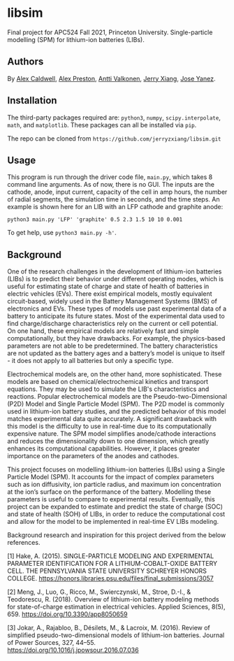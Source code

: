 # libsim
Final project for APC524 Fall 2021, Princeton University. Single-particle modelling (SPM) for lithium-ion batteries (LIBs).

## Authors
By [Alex Caldwell](https://github.com/awcald), [Alex Preston](https://github.com/alexandercpreston), [Antti Valkonen](https://github.com/valkonena), [Jerry Xiang](https://github.com/jerryzxiang), [Jose Yanez](https://github.com/masterjose3000).

## Installation
The third-party packages required are: `python3`, `numpy`, `scipy.interpolate`, `math`, and `matplotlib`. These packages can all be installed via `pip`.

The repo can be cloned from `https://github.com/jerryzxiang/libsim.git`

## Usage
This program is run through the driver code file, `main.py`, which takes 8 command line arguments. As of now, there is no GUI. The inputs are the cathode, anode, input current, capacity of the cell in amp hours, the number of radial segments, the simulation time in seconds, and the time steps. An example is shown here for an LIB with an LFP cathode and graphite anode:

`python3 main.py 'LFP' 'graphite' 0.5 2.3 1.5 10 10 0.001`

To get help, use `python3 main.py -h'`.

## Background
One of the research challenges in the development of lithium-ion batteries (LIBs) is to predict their behavior under different operating modes, which is useful for estimating state of charge and state of health of batteries in electric vehicles (EVs). There exist empirical models, mostly equivalent circuit-based, widely used in the Battery Management Systems (BMS) of electronics and EVs. These types of models use past experimental data of a battery to anticipate its future states. Most of the experimental data used to find charge/discharge characteristics rely on the current or cell potential. On one hand, these empirical models are relatively fast and simple computationally, but they have drawbacks. For example, the physics-based parameters are not able to be predetermined. The battery characteristics are not updated as the battery ages and a battery’s model is unique to itself - it does not apply to all batteries but only a specific type.

Electrochemical models are, on the other hand, more sophisticated. These models are based on chemical/electrochemical kinetics and transport equations. They may be used to simulate the LIB's characteristics and reactions. Popular electrochemical models are the Pseudo-two-Dimensional (P2D) Model and Single Particle Model (SPM). The P2D model is commonly used in lithium-ion battery studies, and the predicted behavior of this model matches experimental data quite accurately. A significant drawback with this model is the difficulty to use in real-time due to its computationally expensive nature. The SPM model simplifies anode/cathode interactions and reduces the dimensionality down to one dimension, which greatly enhances its computational capabilities. However, it places greater importance on the parameters of the anodes and cathodes.

This project focuses on modelling lithium-ion batteries (LIBs) using a Single Particle Model (SPM). It accounts for the impact of complex parameters such as ion diffusivity, ion particle radius, and maximum ion concentration at the ion’s surface on the performance of the battery. Modelling these parameters is useful to compare to experimental results. Eventually, this project can be expanded to estimate and predict the state of charge (SOC) and state of health (SOH) of LIBs, in order to reduce the computational cost and allow for the model to be implemented in real-time EV LIBs modeling. 

Background research and inspiration for this project derived from the below references.

[1] Hake, A. (2015). SINGLE-PARTICLE MODELING AND EXPERIMENTAL PARAMETER IDENTIFICATION FOR A LITHIUM-COBALT-OXIDE BATTERY CELL. THE PENNSYLVANIA STATE UNIVERSITY SCHREYER HONORS COLLEGE. https://honors.libraries.psu.edu/files/final_submissions/3057

[2] Meng, J., Luo, G., Ricco, M., Swierczynski, M., Stroe, D.-I., & Teodorescu, R. (2018). Overview of lithium-ion battery modeling methods for state-of-charge estimation in electrical vehicles. Applied Sciences, 8(5), 659. https://doi.org/10.3390/app8050659

[3] Jokar, A., Rajabloo, B., Désilets, M., & Lacroix, M. (2016). Review of simplified pseudo-two-dimensional models of lithium-ion batteries. Journal of Power Sources, 327, 44–55. https://doi.org/10.1016/j.jpowsour.2016.07.036